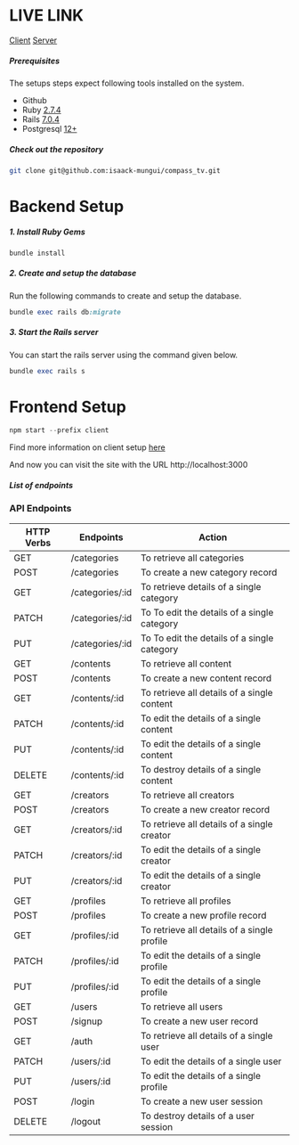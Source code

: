 LIVE LINK
===============================================================
[Client](https://compasstv.vercel.app/)
[Server](https://compasstv-production.up.railway.app/)

##### Prerequisites

The setups steps expect following tools installed on the system.

- Github
- Ruby [2.7.4](https://github.com/ruby/www.ruby-lang.org)
- Rails [7.0.4](https://github.com/rails/rails/tree/7-0-stable)
- Postgresql [12+](https://www.digitalocean.com/community/tutorials/how-to-use-postgresql-with-your-ruby-on-rails-application-on-ubuntu-20-04)

##### Check out the repository

```bash
git clone git@github.com:isaack-mungui/compass_tv.git
```

Backend Setup
===============================================================
##### 1. Install Ruby Gems

```ruby
bundle install
```

##### 2. Create and setup the database

Run the following commands to create and setup the database.

```ruby
bundle exec rails db:migrate
```

##### 3. Start the Rails server

You can start the rails server using the command given below.

```ruby
bundle exec rails s
```

Frontend Setup
================================================================
```javascript
npm start --prefix client
```
Find more information on client setup [here](./client)

And now you can visit the site with the URL http://localhost:3000

##### List of endpoints

### API Endpoints
| HTTP Verbs | Endpoints | Action |
| --- | --- | --- |
| GET | /categories | To retrieve all categories |
| POST | /categories | To create a new category record |
| GET | /categories/:id | To retrieve details of a single category |
| PATCH | /categories/:id | To To edit the details of a single category |
| PUT | /categories/:id | To To edit the details of a single category |
| GET | /contents | To retrieve all content |
| POST | /contents | To create a new content record |
| GET | /contents/:id | To retrieve all details of a single content |
| PATCH | /contents/:id | To edit the details of a single content |
| PUT | /contents/:id | To edit the details of a single content |
| DELETE | /contents/:id | To destroy details of a single content |
| GET | /creators | To retrieve all creators |
| POST | /creators | To create a new creator record |
| GET | /creators/:id | To retrieve all details of a single creator |
| PATCH | /creators/:id | To edit the details of a single creator |
| PUT | /creators/:id | To edit the details of a single creator |
| GET | /profiles | To retrieve all profiles |
| POST | /profiles | To create a new profile record |
| GET | /profiles/:id | To retrieve all details of a single profile |
| PATCH | /profiles/:id | To edit the details of a single profile |
| PUT | /profiles/:id | To edit the details of a single profile |
| GET | /users | To retrieve all users |
| POST | /signup | To create a new user record |
| GET | /auth | To retrieve all details of a single user |
| PATCH | /users/:id | To edit the details of a single user |
| PUT | /users/:id | To edit the details of a single profile |
| POST | /login | To create a new user session |
| DELETE | /logout | To destroy details of a user session |
